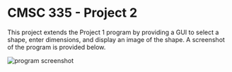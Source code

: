 # CMSC 335 - Project 2
This project extends the Project 1 program by providing a GUI to select a shape, enter dimensions, and display an image of the shape. A screenshot of the program is provided below.

![program screenshot](https://i.imgur.com/CXiQ59T.png)